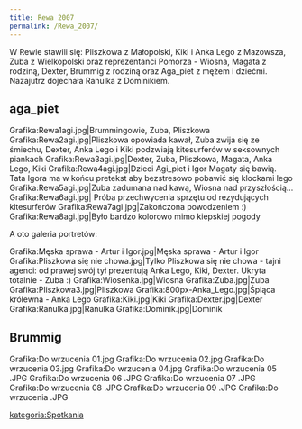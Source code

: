```yaml
---
title: Rewa 2007
permalink: /Rewa_2007/
---
```


W Rewie stawili się: Pliszkowa z Małopolski, Kiki i Anka Lego z Mazowsza, Zuba z Wielkopolski oraz reprezentanci Pomorza - Wiosna, Magata z rodziną, Dexter, Brummig z rodziną oraz Aga_piet z mężem i dziećmi. Nazajutrz dojechała Ranulka z Dominikiem.

aga_piet
---------

Grafika:Rewa1agi.jpg|Brummingowie, Zuba, Pliszkowa Grafika:Rewa2agi.jpg|Pliszkowa opowiada kawał, Zuba zwija się ze śmiechu, Dexter, Anka Lego i Kiki podzwiają kitesurferów w seksownych piankach Grafika:Rewa3agi.jpg|Dexter, Zuba, Pliszkowa, Magata, Anka Lego, Kiki Grafika:Rewa4agi.jpg|Dzieci Agi_piet i Igor Magaty się bawią. Tata Igora ma w końcu pretekst aby bezstresowo pobawić się klockami lego Grafika:Rewa5agi.jpg|Zuba zadumana nad kawą, Wiosna nad przyszłością... Grafika:Rewa6agi.jpg| Próba przechwycenia sprzętu od rezydujących kitesurferów Grafika:Rewa7agi.jpg|Zakończona powodzeniem :) Grafika:Rewa8agi.jpg|Było bardzo kolorowo mimo kiepskiej pogody

A oto galeria portretów:

Grafika:Męska sprawa - Artur i Igor.jpg|Męska sprawa - Artur i Igor Grafika:Pliszkowa się nie chowa.jpg|Tylko Pliszkowa się nie chowa - tajni agenci: od prawej swój tył prezentują Anka Lego, Kiki, Dexter. Ukryta totalnie - Zuba :) Grafika:Wiosenka.jpg|Wiosna Grafika:Zuba.jpg|Zuba Grafika:Pliszkowa3.jpg|Pliszkowa Grafika:800px-Anka_Lego.jpg‎|Śpiąca królewna - Anka Lego Grafika:Kiki.jpg|Kiki Grafika:Dexter.jpg|Dexter Grafika:Ranulka.jpg|Ranulka Grafika:Dominik.jpg|Dominik

Brummig
-------

Grafika:Do wrzucenia 01.jpg Grafika:Do wrzucenia 02.jpg Grafika:Do wrzucenia 03.jpg Grafika:Do wrzucenia 04.jpg Grafika:Do wrzucenia 05 .JPG Grafika:Do wrzucenia 06 .JPG Grafika:Do wrzucenia 07 .JPG Grafika:Do wrzucenia 08 .JPG Grafika:Do wrzucenia 09 .JPG Grafika:Do wrzucenia .JPG

[kategoria:Spotkania](/kategoria:Spotkania "wikilink")